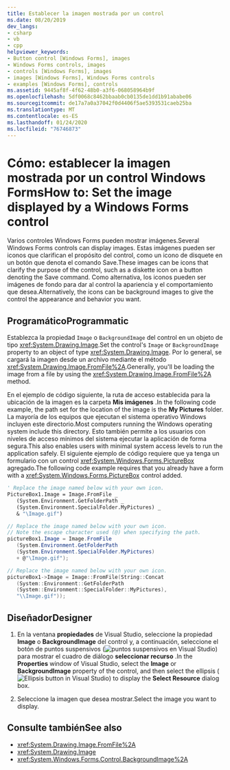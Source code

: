 ```yaml
---
title: Establecer la imagen mostrada por un control
ms.date: 08/20/2019
dev_langs:
- csharp
- vb
- cpp
helpviewer_keywords:
- Button control [Windows Forms], images
- Windows Forms controls, images
- controls [Windows Forms], images
- images [Windows Forms], Windows Forms controls
- examples [Windows Forms], controls
ms.assetid: 9445af8f-4f62-48b0-a3f6-068058964b9f
ms.openlocfilehash: 5df0068c8462bbaab0cb0135de1dd1b91ababe06
ms.sourcegitcommit: de17a7a0a37042f0d4406f5ae5393531caeb25ba
ms.translationtype: MT
ms.contentlocale: es-ES
ms.lasthandoff: 01/24/2020
ms.locfileid: "76746873"
---
```

# <a name="how-to-set-the-image-displayed-by-a-windows-forms-control"></a><span data-ttu-id="4376d-102">Cómo: establecer la imagen mostrada por un control Windows Forms</span><span class="sxs-lookup"><span data-stu-id="4376d-102">How to: Set the image displayed by a Windows Forms control</span></span>

<span data-ttu-id="4376d-103">Varios controles Windows Forms pueden mostrar imágenes.</span><span class="sxs-lookup"><span data-stu-id="4376d-103">Several Windows Forms controls can display images.</span></span> <span data-ttu-id="4376d-104">Estas imágenes pueden ser iconos que clarifican el propósito del control, como un icono de disquete en un botón que denota el comando Save.</span><span class="sxs-lookup"><span data-stu-id="4376d-104">These images can be icons that clarify the purpose of the control, such as a diskette icon on a button denoting the Save command.</span></span> <span data-ttu-id="4376d-105">Como alternativa, los iconos pueden ser imágenes de fondo para dar al control la apariencia y el comportamiento que desea.</span><span class="sxs-lookup"><span data-stu-id="4376d-105">Alternatively, the icons can be background images to give the control the appearance and behavior you want.</span></span>

## <a name="programmatic"></a><span data-ttu-id="4376d-106">Programático</span><span class="sxs-lookup"><span data-stu-id="4376d-106">Programmatic</span></span>

<span data-ttu-id="4376d-107">Establezca la propiedad `Image` o `BackgroundImage` del control en un objeto de tipo <xref:System.Drawing.Image>.</span><span class="sxs-lookup"><span data-stu-id="4376d-107">Set the control's `Image` or `BackgroundImage` property to an object of type <xref:System.Drawing.Image>.</span></span> <span data-ttu-id="4376d-108">Por lo general, se cargará la imagen desde un archivo mediante el método <xref:System.Drawing.Image.FromFile%2A>.</span><span class="sxs-lookup"><span data-stu-id="4376d-108">Generally, you'll be loading the image from a file by using the <xref:System.Drawing.Image.FromFile%2A> method.</span></span>

<span data-ttu-id="4376d-109">En el ejemplo de código siguiente, la ruta de acceso establecida para la ubicación de la imagen es la carpeta **Mis imágenes** .</span><span class="sxs-lookup"><span data-stu-id="4376d-109">In the following code example, the path set for the location of the image is the **My Pictures** folder.</span></span> <span data-ttu-id="4376d-110">La mayoría de los equipos que ejecutan el sistema operativo Windows incluyen este directorio.</span><span class="sxs-lookup"><span data-stu-id="4376d-110">Most computers running the Windows operating system include this directory.</span></span> <span data-ttu-id="4376d-111">Esto también permite a los usuarios con niveles de acceso mínimos del sistema ejecutar la aplicación de forma segura.</span><span class="sxs-lookup"><span data-stu-id="4376d-111">This also enables users with minimal system access levels to run the application safely.</span></span> <span data-ttu-id="4376d-112">El siguiente ejemplo de código requiere que ya tenga un formulario con un control <xref:System.Windows.Forms.PictureBox> agregado.</span><span class="sxs-lookup"><span data-stu-id="4376d-112">The following code example requires that you already have a form with a <xref:System.Windows.Forms.PictureBox> control added.</span></span>

```vb
' Replace the image named below with your own icon.
PictureBox1.Image = Image.FromFile _
   (System.Environment.GetFolderPath _
   (System.Environment.SpecialFolder.MyPictures) _
   & "\Image.gif")
```

```csharp
// Replace the image named below with your own icon.
// Note the escape character used (@) when specifying the path.
pictureBox1.Image = Image.FromFile
   (System.Environment.GetFolderPath
   (System.Environment.SpecialFolder.MyPictures)
   + @"\Image.gif");
```

```cpp
// Replace the image named below with your own icon.
pictureBox1->Image = Image::FromFile(String::Concat
   (System::Environment::GetFolderPath
   (System::Environment::SpecialFolder::MyPictures),
   "\\Image.gif"));
```

## <a name="designer"></a><span data-ttu-id="4376d-113">Diseñador</span><span class="sxs-lookup"><span data-stu-id="4376d-113">Designer</span></span>

1. <span data-ttu-id="4376d-114">En la ventana **propiedades** de Visual Studio, seleccione la propiedad **Image** o **BackgroundImage** del control y, a continuación, seleccione el botón de puntos suspensivos (![puntos suspensivos en Visual Studio](./media/visual-studio-ellipsis-button.png)) para mostrar el cuadro de diálogo **seleccionar recurso** .</span><span class="sxs-lookup"><span data-stu-id="4376d-114">In the **Properties** window of Visual Studio, select the **Image** or **BackgroundImage** property of the control, and then select the ellipsis (![Ellipsis button in Visual Studio](./media/visual-studio-ellipsis-button.png)) to display the **Select Resource** dialog box.</span></span>

2. <span data-ttu-id="4376d-115">Seleccione la imagen que desea mostrar.</span><span class="sxs-lookup"><span data-stu-id="4376d-115">Select the image you want to display.</span></span>

## <a name="see-also"></a><span data-ttu-id="4376d-116">Consulte también</span><span class="sxs-lookup"><span data-stu-id="4376d-116">See also</span></span>

- <xref:System.Drawing.Image.FromFile%2A>
- <xref:System.Drawing.Image>
- <xref:System.Windows.Forms.Control.BackgroundImage%2A>
